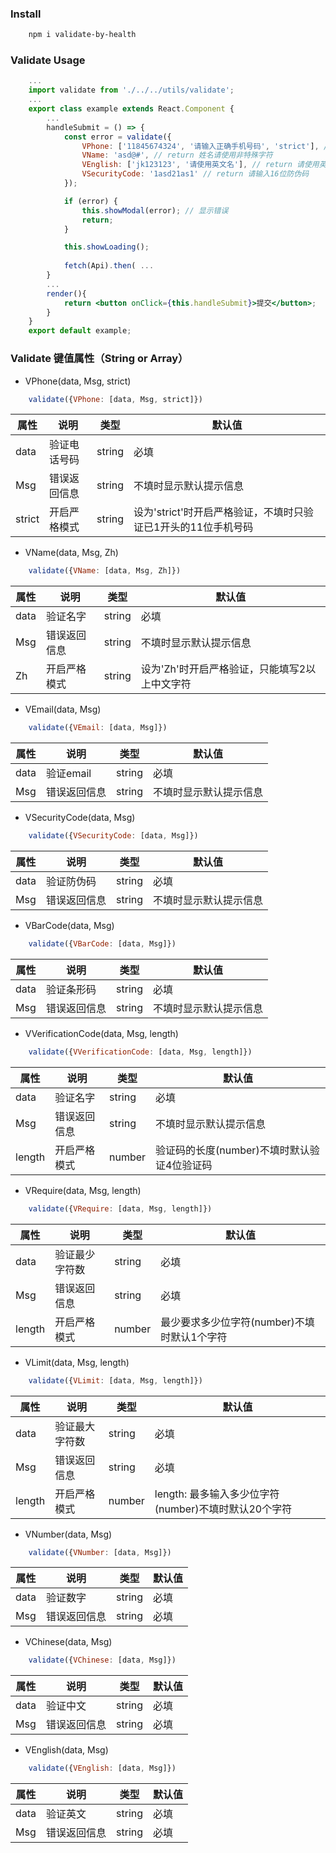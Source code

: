 ### Install
```sh
    npm i validate-by-health
```

### Validate Usage

```jsx
    ...
    import validate from './../../utils/validate';
    ...
    export class example extends React.Component {
        ...
        handleSubmit = () => {
            const error = validate({
				VPhone: ['11845674324', '请输入正确手机号码', 'strict'], // return 请输入正确手机号码
				VName: 'asd@#', // return 姓名请使用非特殊字符
				VEnglish: ['jk123123', '请使用英文名'], // return 请使用英文名
				VSecurityCode: '1asd21as1' // return 请输入16位防伪码
			});

            if (error) {
                this.showModal(error); // 显示错误
                return;
            }

            this.showLoading();
            
            fetch(Api).then( ...
        }
        ...
        render(){
            return <button onClick={this.handleSubmit}>提交</button>;
        }
    }
    export default example;
```
### Validate 键值属性（String or Array）       

- VPhone(data, Msg, strict)    
```jsx
	validate({VPhone: [data, Msg, strict]})
```

属性 | 说明 | 类型 | 默认值
-----|-----|-----|------
|  data | 验证电话号码 |  string | 必填  |
| Msg  |  错误返回信息 | string  |  不填时显示默认提示信息 |
| strict  | 开启严格模式 | string |  设为'strict'时开启严格验证，不填时只验证已1开头的11位手机号码 |

- VName(data, Msg, Zh)    
```jsx
	validate({VName: [data, Msg, Zh]})
```

属性 | 说明 | 类型 | 默认值
-----|-----|-----|------
|  data | 验证名字 |  string | 必填  |
| Msg  |  错误返回信息 | string  |  不填时显示默认提示信息 |
| Zh  | 开启严格模式 | string |  设为'Zh'时开启严格验证，只能填写2以上中文字符 |

- VEmail(data, Msg)   
```jsx
	validate({VEmail: [data, Msg]})
```

属性 | 说明 | 类型 | 默认值
-----|-----|-----|------
|  data | 验证email |  string | 必填  |
| Msg  |  错误返回信息 | string  |  不填时显示默认提示信息 |

- VSecurityCode(data, Msg)   
```jsx
	validate({VSecurityCode: [data, Msg]})
```

属性 | 说明 | 类型 | 默认值
-----|-----|-----|------
|  data | 验证防伪码 |  string | 必填  |
| Msg  |  错误返回信息 | string  |  不填时显示默认提示信息 |

- VBarCode(data, Msg)    
```jsx
	validate({VBarCode: [data, Msg]})
```

属性 | 说明 | 类型 | 默认值
-----|-----|-----|------
|  data | 验证条形码 |  string | 必填  |
| Msg  |  错误返回信息 | string  |  不填时显示默认提示信息 |

- VVerificationCode(data, Msg, length)    
```jsx
	validate({VVerificationCode: [data, Msg, length]})
```

属性 | 说明 | 类型 | 默认值
-----|-----|-----|------
|  data | 验证名字 |  string | 必填  |
| Msg  |  错误返回信息 | string  |  不填时显示默认提示信息 |
| length  | 开启严格模式 | number |  验证码的长度(number)不填时默认验证4位验证码 |

- VRequire(data, Msg, length)  
```jsx
	validate({VRequire: [data, Msg, length]})
```

属性 | 说明 | 类型 | 默认值
-----|-----|-----|------
|  data | 验证最少字符数 |  string | 必填  |
| Msg  |  错误返回信息 | string  |  必填 |
| length  | 开启严格模式 | number |  最少要求多少位字符(number)不填时默认1个字符 |

- VLimit(data, Msg, length)   
```jsx
	validate({VLimit: [data, Msg, length]})
```

属性 | 说明 | 类型 | 默认值
-----|-----|-----|------
|  data | 验证最大字符数 |  string | 必填  |
| Msg  |  错误返回信息 | string  |  必填 |
| length  | 开启严格模式 | number |  length: 最多输入多少位字符(number)不填时默认20个字符 |

- VNumber(data, Msg)   
```jsx
	validate({VNumber: [data, Msg]})
```

属性 | 说明 | 类型 | 默认值
-----|-----|-----|------
|  data | 验证数字 |  string | 必填  |
| Msg  |  错误返回信息 | string  |  必填 |

- VChinese(data, Msg)   
```jsx
	validate({VChinese: [data, Msg]})
```

属性 | 说明 | 类型 | 默认值
-----|-----|-----|------
|  data | 验证中文 |  string | 必填  |
| Msg  |  错误返回信息 | string  |  必填 |

- VEnglish(data, Msg)   
```jsx
	validate({VEnglish: [data, Msg]})
```

属性 | 说明 | 类型 | 默认值
-----|-----|-----|------
data | 验证英文 |  string | 必填  
Msg  |  错误返回信息 | string  |  必填 
